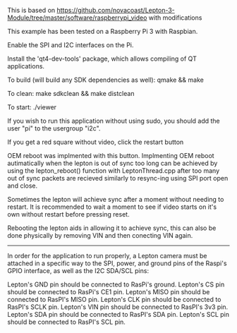 This is based on https://github.com/novacoast/Lepton-3-Module/tree/master/software/raspberrypi_video with modifications


This example has been tested on a Raspberry Pi 3 with Raspbian.

Enable the SPI and I2C interfaces on the Pi.

Install the 'qt4-dev-tools' package, which allows compiling of QT applications.

To build (will build any SDK dependencies as well):
qmake && make

To clean:
make sdkclean && make distclean

To start:
./viewer

If you wish to run this application without using sudo, you should add the user "pi" to the usergroup "i2c".

If you get a red square without video, click the restart button

OEM reboot was implmented with this button. Implmenting OEM reboot autimatically when the lepton is out of sync 
too long can be achieved by using the lepton_reboot() function with LeptonThread.cpp after too many out of sync
packets are recieved similarly to resync-ing using SPI port open and close.

Sometimes the lepton will achieve sync after a moment without needing to restart. It is recommended to wait a moment to see
if video starts on it's own without restart before pressing reset.

Rebooting the lepton aids in allowing it to achieve sync, this can also be done physically by removing VIN and then conecting VIN again.

----

In order for the application to run properly, a Lepton camera must be attached in a specific way to the SPI, power, and ground pins of the Raspi's GPIO interface, as well as the I2C SDA/SCL pins:

Lepton's GND pin should be connected to RasPi's ground.
Lepton's CS pin should be connected to RasPi's CE1 pin.
Lepton's MISO pin should be connected to RasPI's MISO pin.
Lepton's CLK pin should be connected to RasPI's SCLK pin.
Lepton's VIN pin should be connected to RasPI's 3v3 pin.
Lepton's SDA pin should be connected to RasPI's SDA pin.
Lepton's SCL pin should be connected to RasPI's SCL pin.
